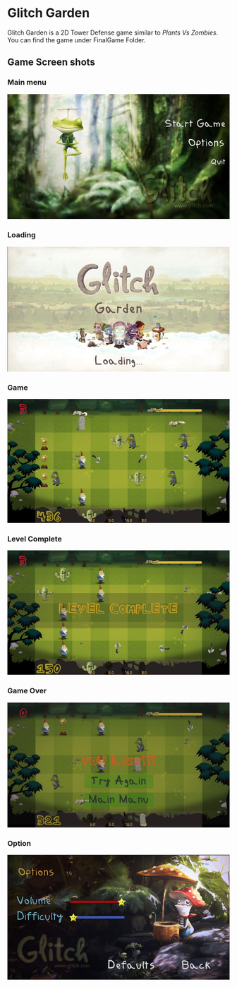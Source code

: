 # Glitch Garden

Glitch Garden is a 2D Tower Defense game similar to *Plants Vs Zombies*.
You can find the game under FinalGame Folder.

## Game Screen shots
### Main menu
![Image of Start Menu](https://github.com/sara17585/Unity2D-Tower-defense/blob/master/ScreenShots/Start%20Menu.JPG)
### Loading
![Image of Start Menu](https://github.com/sara17585/Unity2D-Tower-defense/blob/master/ScreenShots/Splash%20Screen.JPG)
### Game
![Image of Start Menu](https://github.com/sara17585/Unity2D-Tower-defense/blob/master/ScreenShots/Game-2.JPG)
### Level Complete
![Image of Start Menu](https://github.com/sara17585/Unity2D-Tower-defense/blob/master/ScreenShots/Level%20complete.JPG)
### Game Over
![Image of Start Menu](https://github.com/sara17585/Unity2D-Tower-defense/blob/master/ScreenShots/Game%20Over.JPG)
### Option
![Image of Start Menu](https://github.com/sara17585/Unity2D-Tower-defense/blob/master/ScreenShots/option.JPG)
